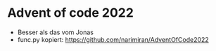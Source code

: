 # Advent of code 2022

- Besser als das vom Jonas
- func.py kopiert: https://github.com/narimiran/AdventOfCode2022
